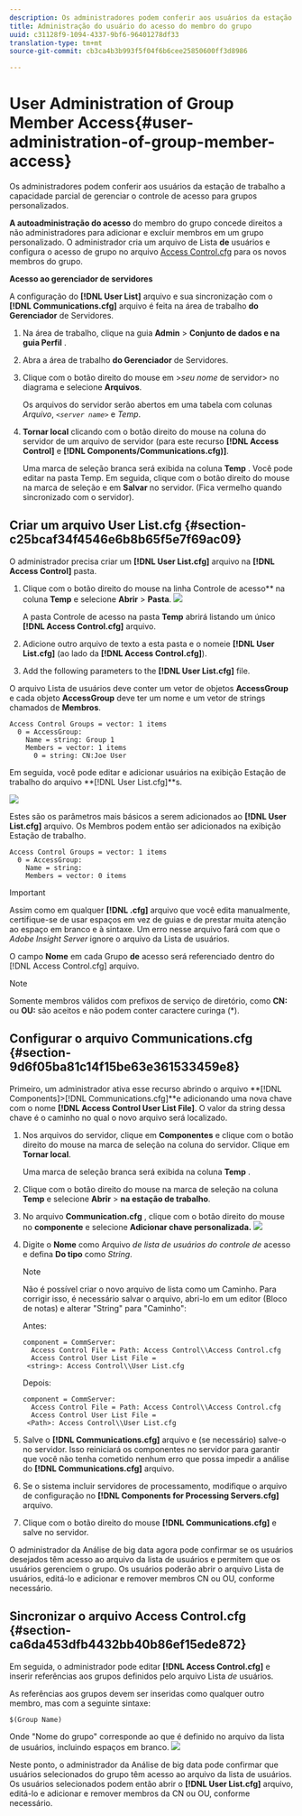 ```yaml
---
description: Os administradores podem conferir aos usuários da estação de trabalho a capacidade parcial de gerenciar o controle de acesso para grupos personalizados.
title: Administração do usuário do acesso do membro do grupo
uuid: c31128f9-1094-4337-9bf6-96401278df33
translation-type: tm+mt
source-git-commit: cb3ca4b3b993f5f04f6b6cee25850600ff3d8986

---
```



# User Administration of Group Member Access{#user-administration-of-group-member-access}

Os administradores podem conferir aos usuários da estação de trabalho a capacidade parcial de gerenciar o controle de acesso para grupos personalizados.

**A autoadministração do acesso** do membro do grupo concede direitos a não administradores para adicionar e excluir membros em um grupo personalizado. O administrador cria um arquivo de Lista **de** usuários e configura o acesso de grupo no arquivo [Access Control.cfg](https://docs.adobe.com/content/help/en/data-workbench/using/server-admin-install/admin-dwb-server/access-control/c-config-acs-ctrl.html) para os novos membros do grupo.

**Acesso ao gerenciador de servidores**

A configuração do **[!DNL User List]** arquivo e sua sincronização com o **[!DNL Communications.cfg]** arquivo é feita na área de trabalho **do Gerenciador** de Servidores.

1. Na área de trabalho, clique na guia **Admin** > **Conjunto de dados e na guia Perfil** .

1. Abra a área de trabalho **do Gerenciador** de Servidores.
1. Clique com o botão direito do mouse em >*seu nome* de servidor> no diagrama e selecione **Arquivos**.

   Os arquivos do servidor serão abertos em uma tabela com colunas *Arquivo*, *`<server name>`* e *Temp*.

1. **Tornar local** clicando com o botão direito do mouse na coluna do servidor de um arquivo de servidor (para este recurso **[!DNL Access Control]** e **[!DNL Components/Communications.cfg)]**.

   Uma marca de seleção branca será exibida na coluna **Temp** . Você pode editar na pasta Temp. Em seguida, clique com o botão direito do mouse na marca de seleção e em **Salvar** no servidor. (Fica vermelho quando sincronizado com o servidor).

## Criar um arquivo User List.cfg {#section-c25bcaf34f4546e6b8b65f5e7f69ac09}

O administrador precisa criar um **[!DNL User List.cfg]** arquivo na **[!DNL Access Control]** pasta.

1. Clique com o botão direito do mouse na linha Controle de acesso** na coluna **Temp** e selecione **Abrir** > **Pasta**. ![](assets/6_4_workstation_groups_3.png)

   A pasta Controle de acesso na pasta **Temp** abrirá listando um único **[!DNL Access Control.cfg]** arquivo.

1. Adicione outro arquivo de texto a esta pasta e o nomeie **[!DNL User List.cfg]** (ao lado da **[!DNL Access Control.cfg]**).

1. Add the following parameters to the **[!DNL User List.cfg]** file.

O arquivo Lista de usuários deve conter um vetor de objetos **AccessGroup** e cada objeto **AccessGroup** deve ter um nome e um vetor de strings chamados de **Membros**.

```
Access Control Groups = vector: 1 items 
  0 = AccessGroup:  
    Name = string: Group 1 
    Members = vector: 1 items 
      0 = string: CN:Joe User
```

Em seguida, você pode editar e adicionar usuários na exibição Estação de trabalho do arquivo **[!DNL User List.cfg]**s.

![](assets/6_4_workstation_groups_4.png)

Estes são os parâmetros mais básicos a serem adicionados ao **[!DNL User List.cfg]** arquivo. Os Membros podem então ser adicionados na exibição Estação de trabalho.

```
Access Control Groups = vector: 1 items 
  0 = AccessGroup:  
    Name = string:  
    Members = vector: 0 items
```

>[!IMPORTANT]
>
>Assim como em qualquer **[!DNL .cfg]** arquivo que você edita manualmente, certifique-se de usar espaços em vez de guias e de prestar muita atenção ao espaço em branco e à sintaxe. Um erro nesse arquivo fará com que o *Adobe Insight Server* ignore o arquivo da Lista de usuários.

O campo **Nome** em cada Grupo **de** acesso será referenciado dentro do [!DNL Access Control.cfg] arquivo.

>[!NOTE]
>
>Somente membros válidos com prefixos de serviço de diretório, como **CN:** ou **OU:** são aceitos e não podem conter caractere curinga (*).

## Configurar o arquivo Communications.cfg {#section-9d6f05ba81c14f15be63e361533459e8}

Primeiro, um administrador ativa esse recurso abrindo o arquivo **[!DNL Components]>[!DNL Communications.cfg]**e adicionando uma nova chave com o nome **[!DNL Access Control User List File]**. O valor da string dessa chave é o caminho no qual o novo arquivo será localizado.

1. Nos arquivos do servidor, clique em **Componentes** e clique com o botão direito do mouse na marca de seleção na coluna do servidor. Clique em **Tornar local**.

   Uma marca de seleção branca será exibida na coluna **Temp** .

1. Clique com o botão direito do mouse na marca de seleção na coluna **Temp** e selecione **Abrir** > **na estação de trabalho**.

1. No arquivo **Communication.cfg** , clique com o botão direito do mouse no **componente** e selecione **Adicionar chave personalizada.** ![](assets/6_4_workstation_groups.png)

1. Digite o **Nome** como Arquivo *de lista de usuários do controle de* acesso e defina **Do tipo** como *String*.

   >[!NOTE]
   Não é possível criar o novo arquivo de lista como um Caminho. Para corrigir isso, é necessário salvar o arquivo, abri-lo em um editor (Bloco de notas) e alterar &quot;String&quot; para &quot;Caminho&quot;:

   Antes:

   ```
   component = CommServer:  
     Access Control File = Path: Access Control\\Access Control.cfg 
     Access Control User List File =  
    <string>: Access Control\\User List.cfg
   ```

   Depois:

   ```
   component = CommServer:  
     Access Control File = Path: Access Control\\Access Control.cfg 
     Access Control User List File =  
    <Path>: Access Control\\User List.cfg
   ```

1. Salve o **[!DNL Communications.cfg]** arquivo e (se necessário) salve-o no servidor. Isso reiniciará os componentes no servidor para garantir que você não tenha cometido nenhum erro que possa impedir a análise do **[!DNL Communications.cfg]** arquivo.
1. Se o sistema incluir servidores de processamento, modifique o arquivo de configuração no **[!DNL Components for Processing Servers.cfg]** arquivo.
1. Clique com o botão direito do mouse **[!DNL Communications.cfg]** e salve no servidor.

O administrador da Análise de big data agora pode confirmar se os usuários desejados têm acesso ao arquivo da lista de usuários e permitem que os usuários gerenciem o grupo. Os usuários poderão abrir o arquivo Lista de usuários, editá-lo e adicionar e remover membros CN ou OU, conforme necessário.

## Sincronizar o arquivo Access Control.cfg {#section-ca6da453dfb4432bb40b86ef15ede872}

Em seguida, o administrador pode editar **[!DNL Access Control.cfg]** e inserir referências aos grupos definidos pelo arquivo Lista *de* usuários.

As referências aos grupos devem ser inseridas como qualquer outro membro, mas com a seguinte sintaxe:

```
$(Group Name)
```

Onde &quot;Nome do grupo&quot; corresponde ao que é definido no arquivo da lista de usuários, incluindo espaços em branco. ![](assets/6_4_workstation_groups_2.png)

Neste ponto, o administrador da Análise de big data pode confirmar que usuários selecionados do grupo têm acesso ao arquivo da lista de usuários. Os usuários selecionados podem então abrir o **[!DNL User List.cfg]** arquivo, editá-lo e adicionar e remover membros da CN ou OU, conforme necessário.
